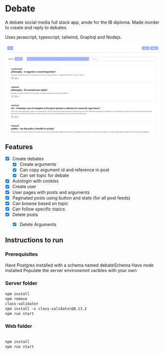 # Debate

A debate social media full stack app, amde for the IB diploma.
Made inorder to create and reply to debates.

Uses javascript, typescript, tailwind, Graphql and Nodejs.

![Image of the debate app on desktop](https://github.com/chefsApprentice/Debate/blob/main/githubPreview/debate.PNG)

## Features

- [x] Create debates
  - [x] Create arguments
  - [x] Can copy argument id and reference in post
  - [x] Can set topic for debate
- [x] Autologin with cookies
- [x] Create user
- [x] User pages with posts and arguments
- [x] Paginated posts using button and state (for all post feeds)
- [x] Can browse based on topic
- [x] Can follow specific topics
- [x] Delete posts
  - [x] Delete Arguments


## Instructions to run

### Prerequisites

Have Postgres installed with a schema named debateSchema
Have node installed
Populate the server environemnt varibles with your own

### Server folder

```
npm install
npm remove
class-validator
npm install -s class-validator@0.13.2
npm run start

```

### Web folder

```

npm install
npm run start

```

